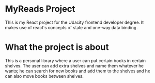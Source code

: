 # MyReads Project

This is my React project for the Udacity frontend developer degree.
It makes use of react's concepts of state and one-way data binding.

# What the project is about

This is a personal library where a user can put certain books in certain shelves.
The user can add extra shelves and name them whatever he wants; he can search for new books and 
add them to the shelves and he can also move books between shelves.
